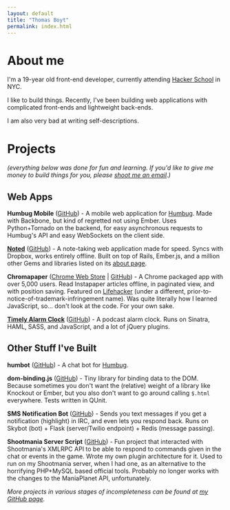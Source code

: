 ```yaml
---
layout: default
title: "Thomas Boyt"
permalink: index.html
---
```


# About me

I'm a 19-year old front-end developer, currently attending [Hacker School](http://hackerschool.com) in NYC. 

I like to build things. Recently, I've been building web applications with complicated front-ends and lightweight back-ends. 

I am also very bad at writing self-descriptions.

# Projects

*(everything below was done for fun and learning. If you'd like to give me money to build things for you, please [shoot me an email](mailto:me@thomasboyt.com).)*

## Web Apps

**Humbug Mobile** ([GitHub](https://github.com/thomasboyt/humbug-mobile)) - A mobile web application for [Humbug](https://humbughq.com). Made with Backbone, but kind of regretted not using Ember. Uses Python+Tornado on the backend, for easy asynchronous requests to Humbug's API and easy WebSockets on the client side.

**[Noted](http://noted.herokuapp.com)** ([GitHub](https://github.com/thomasboyt/Noted-App)) - A note-taking web application made for speed. Syncs with Dropbox, works entirely offline. Built on top of Rails, Ember.js, and a million other Gems and libraries listed on its [about page](http://noted.herokuapp.com/#about).

**Chromapaper** ([Chrome Web Store](https://chrome.google.com/webstore/detail/lpjpjcgbkjefppoahpegfajifjdmcblb) | [GitHub](https://github.com/thomasboyt/Chromapaper)) - A Chrome packaged app with over 5,000 users. Read Instapaper articles offline, in paginated view, and with position saving. Featured on [Lifehacker](http://lifehacker.com/#!5729430/instapaper-for-chrome-adds-offline-sync-to-your-long-articles) (under a different, prior-to-notice-of-trademark-infringement name). Was quite literally how I learned JavaScript, so... don't look at the code. For your own sake.

**[Timely Alarm Clock](http://timely-alarm.heroku.com)** ([GitHub](https://github.com/thomasboyt/Timely)) - A podcast alarm clock. Runs on Sinatra, HAML, SASS, and JavaScript, and a lot of jQuery plugins.

## Other Stuff I've Built

**humbot** ([GitHub](https://github.com/thomasboyt/humbot)) - A chat bot for [Humbug](https://humbughq.com).

**dom-binding.js** ([GitHub](https://github.com/thomasboyt/dom-binding)) - Tiny library for binding data to the DOM. Because sometimes you don't want the (relative) weight of a library like Knockout or Ember, but you also don't want to go around calling `$.html` everywhere. Tests written in QUnit.

**SMS Notification Bot** ([GitHub](https://github.com/thomasboyt/SMS-Notification-Bot)) - Sends you text messages if you get a notification (highlight) in IRC, and even lets you respond back. Runs on Skybot (bot) + Flask (server/Twilio endpoint) + Redis (message passing).

**Shootmania Server Script** ([GitHub](https://github.com/thomasboyt/shootmania-server-script)) - Fun project that interacted with Shootmania's XMLRPC API to be able to respond to commands given in the chat or events in the game. Wrote my own plugin architecture for it. Used to run on my Shootmania server, when I had one, as an alternative to the horrifying PHP+MySQL based official tools. Probably no longer works with the changes to the ManiaPlanet API, unfortunately.

*More projects in various stages of incompleteness can be found at [my GitHub page](http://github.com/thomasboyt).*
